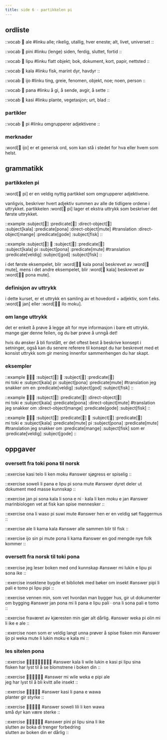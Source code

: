 ```yaml
---
title: side 6 - partikkelen pi 
---
```


## ordliste

::vocab
󱤄 ale
#linku
alle; rikelig, utallig, hver eneste; alt, livet, universet
::

::vocab
󱥐 pini
#linku
(lenge) siden, ferdig, sluttet, fortid
::

::vocab
󱤪 lipu
#linku
flatt objekt; bok, dokument, kort, papir, nettsted
::

::vocab
󱤔 kala
#linku
fisk, marint dyr, havdyr
::

::vocab
󱤌 ijo
#linku
ting, greie, fenomen, objekt, noe; noen, person
::

::vocab
󱥌 pana
#linku
å gi, å sende, avgir, å sette
::

::vocab
󱤗 kasi
#linku
plante, vegetasjon; urt, blad
::

### partikler

::vocab
󱥍 pi
#linku
omgrupperer adjektivene
::

### merknader

:word[󱤌 ijo] er et generisk ord, som kan stå i stedet for hva eller hvem som helst.


## grammatikk
### partikkelen pi

:word[󱥍 pi] er en veldig nyttig partikkel som omgrupperer adjektivene.

vanligvis, beskriver hvert adjektiv summen av alle de tidligere ordene i uttrykket. partikkelen :word[󱥍 pi] lager et ekstra uttrykk som beskriver det første uttrykket. 

::example
:subject[󱤔] :predicate[󱥔] :direct-object[󱤼] \
:subject[kala] :predicate[pona] :direct-object[mute]
#translation
:direct-object[mange] :predicate[gode] :subject[fisk]
::

::example
:subject[󱤔] 󱥍 :subject[󱥔] :predicate[󱤼] \
:subject[kala] pi :subject[pona] :predicate[mute]
#translation
:predicate[veldig] :subject[god] :subject[fisk]
::

i det første eksempelet, blir :word[󱤔󱥔 kala pona] beskrevet av :word[󱤼 mute], mens i det andre eksempelet, blir :word[󱤔 kala] beskrevet av :word[󱥔󱤼 pona mute]. 

### definisjon av uttrykk

i dette kurset, er et uttrykk en samling av et hovedord + adjektiv, som f.eks. :word[󱤑 jan] eller :word[󱤎󱤶 ilo moku].

### om lange uttrykk

det er enkelt å prøve å legge alt for mye informasjon i bare ett uttrykk. mange gjør denne feilen, og du bør prøve å unngå det!

hvis du ønsker å bli forstått, er det oftest best å beskrive konsept i setninger, også kan du senere referere til konsept du har beskrevet med et konsist uttrykk som gir mening innenfor sammenhengen du har skapt.


### eksempler
::example
󱤴󱥬󱤉 :subject[󱤔] 󱥍 :subject[󱥔] :predicate[󱤼] \
mi toki e :subject[kala] pi :subject[pona] :predicate[mute]
#translation
jeg snakker om en :predicate[veldig] :subject[god] :subject[fisk]
::

::example
󱤴󱥬󱤉 :subject[󱤔] :predicate[󱥔] :direct-object[󱤼] \
mi toki e :subject[kala] :predicate[pona] :direct-object[mute]
#translation
jeg snakker om :direct-object[mange] :predicate[gode] :subject[fisk]
::

::example
󱤴󱥬󱤉 :subject[󱤔] :predicate[󱤼] 󱥍 :subject[󱥔] :predicate[󱤼] \
mi toki e :subject[kala] :predicate[mute] pi :subject[pona] :predicate[mute]
#translation
jeg snakker om :predicate[mange] :subject[fisk] som er :predicate[veldig] :subject[gode]
::

## oppgaver
### oversett fra toki pona til norsk
::exercise
kasi telo li ken moku
#answer
sjøgress er spiselig
::

::exercise
soweli li pana e lipu pi sona mute
#answer
dyret deler ut dokument med masse kunnskap
::

::exercise
jan pi sona kala li sona e ni · kala li ken moku e jan
#answer
marinbiologen vet at fisk kan spise mennesker
::

::exercise
ona li waso pi suwi mute
#answer
hen er en veldig søt flaggermus
::

::exercise
ale li kama kala
#answer
alle sammen blir til fisk
::

::exercise
ijo sin pi mute pona li kama
#answer
en god mengde nye folk kommer
::

### oversett fra norsk til toki pona
::exercise
jeg leser boken med ond kunnskap
#answer
mi lukin e lipu pi sona ike
::

::exercise
insektene bygde et bibliotek med bøker om insekt
#answer
pipi li pali e tomo pi lipu pipi
::

::exercise
vennen min, som vet hvordan man bygger hus, gir ut dokumenter om bygging
#answer
jan pona mi li pana e lipu pali · ona li sona pali e tomo
::

::exercise
fraværet av kjæresten min gjør alt dårlig.
#answer
weka pi olin mi li ike e ale
::

::exercise
noen som er veldig langt unna prøver å spise fisken min
#answer
ijo pi weka mute li lukin moku e kala mi
::

### les sitelen pona
::exercise
󱤔󱤧󱥷󱤮󱤉󱤗󱥍󱤪󱥞
#answer
kala li wile lukin e kasi pi lipu sina \
fisken har lyst til å se blomstrene i boken din
::

::exercise
󱤴󱥷󱥶󱤉󱥑󱤄
#answer
mi wile weka e pipi ale \
jeg har lyst til å bli kvitt alle insekt
::

::exercise
󱤗󱤧󱥌󱤉󱥵
#answer
kasi li pana e wawa \
planter gir styrke
::

::exercise
󱥢󱤨󱤧󱤘󱥵
#answer
soweli lili li ken wawa \
små dyr kan være sterke
::

::exercise
󱥐󱥍󱤪󱥞󱤧󱤍
#answer
pini pi lipu sina li ike \
slutten av boka di trenger forbedring \
slutten av boken din er dårlig
::